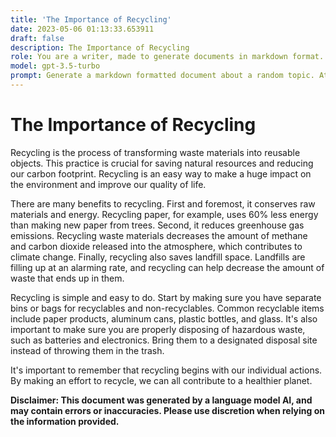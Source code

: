 ```yaml
---
title: 'The Importance of Recycling'
date: 2023-05-06 01:13:33.653911
draft: false
description: The Importance of Recycling
role: You are a writer, made to generate documents in markdown format. It is very important that all of the documents you generate are in valid markdown format.
model: gpt-3.5-turbo
prompt: Generate a markdown formatted document about a random topic. At the bottom, include a disclaimer explaining that the document was generated by you. The first line of the document should be the title. Make sure that the entire document is in proper markdown format, using a mix of various tags to make the document visually appealing.
---
```


# The Importance of Recycling

Recycling is the process of transforming waste materials into reusable objects. This practice is crucial for saving natural resources and reducing our carbon footprint. Recycling is an easy way to make a huge impact on the environment and improve our quality of life.

There are many benefits to recycling. First and foremost, it conserves raw materials and energy. Recycling paper, for example, uses 60% less energy than making new paper from trees. Second, it reduces greenhouse gas emissions. Recycling waste materials decreases the amount of methane and carbon dioxide released into the atmosphere, which contributes to climate change. Finally, recycling also saves landfill space. Landfills are filling up at an alarming rate, and recycling can help decrease the amount of waste that ends up in them.

Recycling is simple and easy to do. Start by making sure you have separate bins or bags for recyclables and non-recyclables. Common recyclable items include paper products, aluminum cans, plastic bottles, and glass. It's also important to make sure you are properly disposing of hazardous waste, such as batteries and electronics. Bring them to a designated disposal site instead of throwing them in the trash.

It's important to remember that recycling begins with our individual actions. By making an effort to recycle, we can all contribute to a healthier planet.

**Disclaimer: This document was generated by a language model AI, and may contain errors or inaccuracies. Please use discretion when relying on the information provided.**